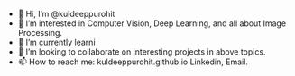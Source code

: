 - 👋 Hi, I’m @kuldeeppurohit
- 👀 I’m interested in Computer Vision, Deep Learning, and all about Image Processing.
- 🌱 I’m currently learni
- 💞️ I’m looking to collaborate on interesting projects in above topics.
- 📫 How to reach me: kuldeeppurohit.github.io Linkedin, Email.

<!---
kuldeeppurohit/kuldeeppurohit is a ✨ special ✨ repository because its `README.md` (this file) appears on your GitHub profile.
You can click the Preview link to take a look at your changes.
--->
